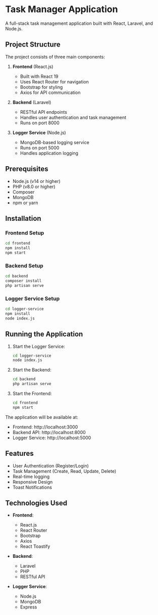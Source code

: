 # Task Manager Application

A full-stack task management application built with React, Laravel, and Node.js.

## Project Structure

The project consists of three main components:

1. **Frontend** (React.js)
   - Built with React 19
   - Uses React Router for navigation
   - Bootstrap for styling
   - Axios for API communication

2. **Backend** (Laravel)
   - RESTful API endpoints
   - Handles user authentication and task management
   - Runs on port 8000

3. **Logger Service** (Node.js)
   - MongoDB-based logging service
   - Runs on port 5000
   - Handles application logging

## Prerequisites

- Node.js (v14 or higher)
- PHP (v8.0 or higher)
- Composer
- MongoDB
- npm or yarn

## Installation

### Frontend Setup
```bash
cd frontend
npm install
npm start
```

### Backend Setup
```bash
cd backend
composer install
php artisan serve
```

### Logger Service Setup
```bash
cd logger-service
npm install
node index.js
```

## Running the Application

1. Start the Logger Service:
   ```bash
   cd logger-service
   node index.js
   ```

2. Start the Backend:
   ```bash
   cd backend
   php artisan serve
   ```

3. Start the Frontend:
   ```bash
   cd frontend
   npm start
   ```

The application will be available at:
- Frontend: http://localhost:3000
- Backend API: http://localhost:8000
- Logger Service: http://localhost:5000

## Features

- User Authentication (Register/Login)
- Task Management (Create, Read, Update, Delete)
- Real-time logging
- Responsive Design
- Toast Notifications

## Technologies Used

- **Frontend**:
  - React.js
  - React Router
  - Bootstrap
  - Axios
  - React Toastify

- **Backend**:
  - Laravel
  - PHP
  - RESTful API

- **Logger Service**:
  - Node.js
  - MongoDB
  - Express
